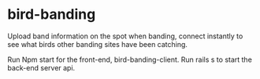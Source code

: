# bird-banding
Upload band information on the spot when banding, connect instantly to see what birds other banding sites have been catching.


Run Npm start for the front-end, bird-banding-client. Run rails s to start the back-end server api. 

